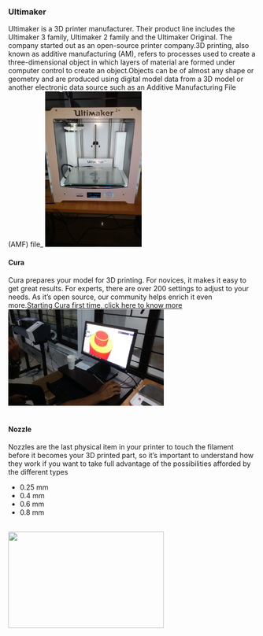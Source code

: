 ### Ultimaker
Ultimaker is a 3D printer manufacturer. Their product line includes the Ultimaker 3 family, Ultimaker 2 family and the Ultimaker Original. The company started out as an open-source printer company.3D printing, also known as additive manufacturing (AM), refers to processes used to create a three-dimensional object in which layers of material are formed under computer control to create an object.Objects can be of almost any shape or geometry and are produced using digital model data from a 3D model or another electronic data source such as an Additive Manufacturing File (AMF) file_
<img src="Ultimaker.jpg" height="316" width="196">
<br>
#### Cura
Cura prepares your model for 3D printing. For novices, it makes it easy to get great results. For experts, there are over 200 settings to adjust to your needs. As it’s open source, our community helps enrich it even more.[Starting Cura first time, click here to know more](https://ultimaker.com/en/resources/20407-first-use-cura-2)
<br>
<img src="Design.jpg" height="196" width="316">                                                               
<br>
#### Nozzle
Nozzles are the last physical item in your printer to touch the filament before it becomes your 3D printed part, so it’s important to understand how they work if you want to take full advantage of the possibilities afforded by the different types
<br>
- 0.25 mm
- 0.4 mm
- 0.6 mm
- 0.8 mm 

<br>
<img src="nozzle.jpg" height="196" width="316">
<br>
